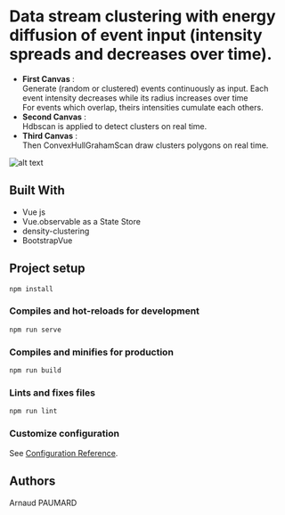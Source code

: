 # Data stream clustering with energy diffusion of event input (intensity spreads and decreases over time). 

- **First Canvas** :   
Generate (random or clustered) events continuously as input.
Each event intensity decreases while its radius increases over time  
For events which overlap, theirs intensities cumulate each others.   
- **Second Canvas** :  
Hdbscan is applied to detect clusters on real time.
- **Third Canvas** :  
Then ConvexHullGrahamScan draw clusters polygons on real time.    

![alt text](https://github.com/imagino50/ParticlesProject/blob/master/public/image.png   "Home page")

## Built With

- Vue js
- Vue.observable as a State Store
- density-clustering
- BootstrapVue

## Project setup
```
npm install
```

### Compiles and hot-reloads for development
```
npm run serve
```

### Compiles and minifies for production
```
npm run build
```

### Lints and fixes files
```
npm run lint
```

### Customize configuration
See [Configuration Reference](https://cli.vuejs.org/config/).

## Authors
Arnaud PAUMARD
